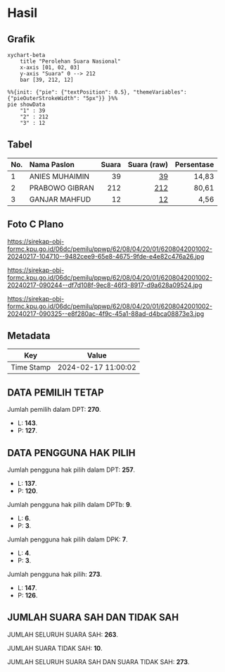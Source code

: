 # Hasil

## Grafik

```mermaid
xychart-beta
    title "Perolehan Suara Nasional"
    x-axis [01, 02, 03]
    y-axis "Suara" 0 --> 212
    bar [39, 212, 12]
```

```mermaid
%%{init: {"pie": {"textPosition": 0.5}, "themeVariables": {"pieOuterStrokeWidth": "5px"}} }%%
pie showData
    "1" : 39
    "2" : 212
    "3" : 12
```

## Tabel

| No. | Nama Paslon    | Suara | Suara (raw) | Persentase |
|:--- |:-------------- | -----:| -----------:| ----------:|
| 1   | ANIES MUHAIMIN | 39    | [39][p-1]   | 14,83      |
| 2   | PRABOWO GIBRAN | 212   | [212][p-2]  | 80,61      |
| 3   | GANJAR MAHFUD  | 12    | [12][p-3]   | 4,56       |


[p-1]: https://github.com/gigit-pemilu/pemilu-2024/blob/main/pilpres/hitung-suara/sub/62-kalimantan-tengah/sub/08-sukamara/sub/04-pantai-lunci/sub/2001-sungai-damar/sub/002-tps/sub/paslon-1.txt
[p-2]: https://github.com/gigit-pemilu/pemilu-2024/blob/main/pilpres/hitung-suara/sub/62-kalimantan-tengah/sub/08-sukamara/sub/04-pantai-lunci/sub/2001-sungai-damar/sub/002-tps/sub/paslon-2.txt
[p-3]: https://github.com/gigit-pemilu/pemilu-2024/blob/main/pilpres/hitung-suara/sub/62-kalimantan-tengah/sub/08-sukamara/sub/04-pantai-lunci/sub/2001-sungai-damar/sub/002-tps/sub/paslon-3.txt

## Foto C Plano

https://sirekap-obj-formc.kpu.go.id/06dc/pemilu/ppwp/62/08/04/20/01/6208042001002-20240217-104710--9482cee9-65e8-4675-9fde-e4e82c476a26.jpg

https://sirekap-obj-formc.kpu.go.id/06dc/pemilu/ppwp/62/08/04/20/01/6208042001002-20240217-090244--df7d108f-9ec8-46f3-8917-d9a628a09524.jpg

https://sirekap-obj-formc.kpu.go.id/06dc/pemilu/ppwp/62/08/04/20/01/6208042001002-20240217-090325--e8f280ac-4f9c-45a1-88ad-d4bca08873e3.jpg


## Metadata

| Key        | Value               |
| ---------- | ------------------- |
| Time Stamp | 2024-02-17 11:00:02 |


## DATA PEMILIH TETAP

Jumlah pemilih dalam DPT: **270**.
 * L: **143**.
 * P: **127**.

## DATA PENGGUNA HAK PILIH

Jumlah pengguna hak pilih dalam DPT: **257**.
 * L: **137**.
 * P: **120**.

Jumlah pengguna hak pilih dalam DPTb: **9**.
 * L: **6**.
 * P: **3**.

Jumlah pengguna hak pilih dalam DPK: **7**.
 * L: **4**.
 * P: **3**.

Jumlah pengguna hak pilih: **273**.
 * L: **147**.
 * P: **126**.

## JUMLAH SUARA SAH DAN TIDAK SAH

JUMLAH SELURUH SUARA SAH: **263**.

JUMLAH SUARA TIDAK SAH: **10**.

JUMLAH SELURUH SUARA SAH DAN SUARA TIDAK SAH: **273**.


